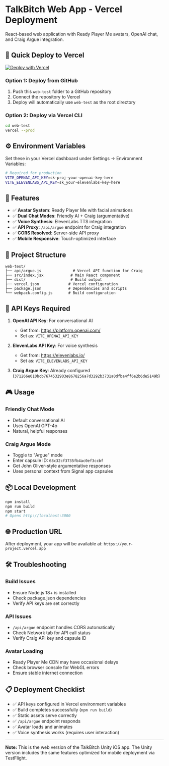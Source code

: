 # TalkBitch Web App - Vercel Deployment

React-based web application with Ready Player Me avatars, OpenAI chat, and Craig Argue integration.

## 🚀 Quick Deploy to Vercel

[![Deploy with Vercel](https://vercel.com/button)](https://vercel.com/new)

### Option 1: Deploy from GitHub
1. Push this `web-test` folder to a GitHub repository
2. Connect the repository to Vercel
3. Deploy will automatically use `web-test` as the root directory

### Option 2: Deploy via Vercel CLI
```bash
cd web-test
vercel --prod
```

## ⚙️ Environment Variables

Set these in your Vercel dashboard under Settings → Environment Variables:

```bash
# Required for production
VITE_OPENAI_API_KEY=sk-proj-your-openai-key-here
VITE_ELEVENLABS_API_KEY=sk_your-elevenlabs-key-here
```

## 🎯 Features

- ✅ **Avatar System**: Ready Player Me with facial animations
- ✅ **Dual Chat Modes**: Friendly AI + Craig (argumentative)
- ✅ **Voice Synthesis**: ElevenLabs TTS integration
- ✅ **API Proxy**: `/api/argue` endpoint for Craig integration
- ✅ **CORS Resolved**: Server-side API proxy
- ✅ **Mobile Responsive**: Touch-optimized interface

## 📁 Project Structure

```
web-test/
├── api/argue.js              # Vercel API function for Craig
├── src/index.jsx            # Main React component
├── dist/                    # Build output
├── vercel.json             # Vercel configuration
├── package.json            # Dependencies and scripts
└── webpack.config.js       # Build configuration
```

## 🔑 API Keys Required

1. **OpenAI API Key**: For conversational AI
   - Get from: https://platform.openai.com/
   - Set as: `VITE_OPENAI_API_KEY`

2. **ElevenLabs API Key**: For voice synthesis
   - Get from: https://elevenlabs.io/
   - Set as: `VITE_ELEVENLABS_API_KEY`

3. **Craig Argue Key**: Already configured (`371266e010bcb7674532903e8678256a7d3292b3731a0dfba4ff6e2b6de5149b`)

## 🎮 Usage

### Friendly Chat Mode
- Default conversational AI
- Uses OpenAI GPT-4o
- Natural, helpful responses

### Craig Argue Mode
- Toggle to "Argue" mode
- Enter capsule ID: `68c32cf3735fb4ac0ef3ccbf`
- Get John Oliver-style argumentative responses
- Uses personal context from Signal app capsules

## 📦 Local Development

```bash
npm install
npm run build
npm start
# Opens http://localhost:3000
```

## 🌐 Production URL

After deployment, your app will be available at:
`https://your-project.vercel.app`

## 🛠️ Troubleshooting

### Build Issues
- Ensure Node.js 18+ is installed
- Check package.json dependencies
- Verify API keys are set correctly

### API Issues
- `/api/argue` endpoint handles CORS automatically
- Check Network tab for API call status
- Verify Craig API key and capsule ID

### Avatar Loading
- Ready Player Me CDN may have occasional delays
- Check browser console for WebGL errors
- Ensure stable internet connection

## 📋 Deployment Checklist

- ✅ API keys configured in Vercel environment variables
- ✅ Build completes successfully (`npm run build`)
- ✅ Static assets serve correctly
- ✅ `/api/argue` endpoint responds
- ✅ Avatar loads and animates
- ✅ Voice synthesis works (requires user interaction)

---

**Note:** This is the web version of the TalkBitch Unity iOS app. The Unity version includes the same features optimized for mobile deployment via TestFlight.